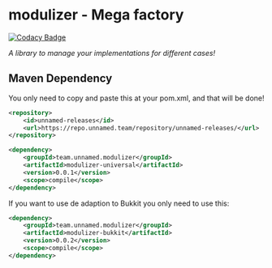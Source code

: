 # **modulizer - Mega factory**

[![Codacy Badge](https://api.codacy.com/project/badge/Grade/1ba0a7c0ece3482bad25fbe4dbf06bf8)](https://app.codacy.com/gh/unnamed/modulizer?utm_source=github.com&utm_medium=referral&utm_content=unnamed/modulizer&utm_campaign=Badge_Grade_Dashboard)

_A library to manage your implementations for different cases!_

## **Maven Dependency**
You only need to copy and paste this at your pom.xml, and that will be done!

````xml
<repository>
    <id>unnamed-releases</id>
    <url>https://repo.unnamed.team/repository/unnamed-releases/</url>
</repository>
````
````xml
<dependency>
    <groupId>team.unnamed.modulizer</groupId>
    <artifactId>modulizer-universal</artifactId>
    <version>0.0.1</version>
    <scope>compile</scope>
</dependency>
````

If you want to use de adaption to Bukkit you only need to use this:
````xml
<dependency>
    <groupId>team.unnamed.modulizer</groupId>
    <artifactId>modulizer-bukkit</artifactId>
    <version>0.0.2</version>
    <scope>compile</scope>
</dependency>
````
